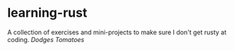 # learning-rust
A collection of exercises and mini-projects to make sure I don't get rusty at coding. *Dodges Tomatoes*
